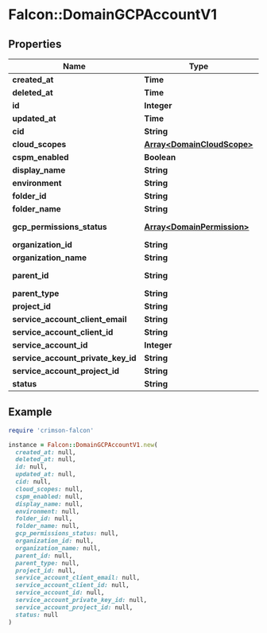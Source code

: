 # Falcon::DomainGCPAccountV1

## Properties

| Name | Type | Description | Notes |
| ---- | ---- | ----------- | ----- |
| **created_at** | **Time** |  |  |
| **deleted_at** | **Time** |  |  |
| **id** | **Integer** |  |  |
| **updated_at** | **Time** |  |  |
| **cid** | **String** |  |  |
| **cloud_scopes** | [**Array&lt;DomainCloudScope&gt;**](DomainCloudScope.md) |  | [optional] |
| **cspm_enabled** | **Boolean** |  |  |
| **display_name** | **String** | GCP Display Name | [optional] |
| **environment** | **String** |  | [optional] |
| **folder_id** | **String** | GCP folder ID | [optional] |
| **folder_name** | **String** | GCP folder Name | [optional] |
| **gcp_permissions_status** | [**Array&lt;DomainPermission&gt;**](DomainPermission.md) | Permissions status returned via API. |  |
| **organization_id** | **String** | GCP organization ID | [optional] |
| **organization_name** | **String** | GCP organization name | [optional] |
| **parent_id** | **String** | GCP Account ID for organization/folder/projects. |  |
| **parent_type** | **String** | GCP Parent Type. | [optional] |
| **project_id** | **String** | GCP Project ID | [optional] |
| **service_account_client_email** | **String** |  | [optional] |
| **service_account_client_id** | **String** |  | [optional] |
| **service_account_id** | **Integer** | GCP service account ID | [optional] |
| **service_account_private_key_id** | **String** |  | [optional] |
| **service_account_project_id** | **String** |  |  |
| **status** | **String** | Account registration status. | [optional] |

## Example

```ruby
require 'crimson-falcon'

instance = Falcon::DomainGCPAccountV1.new(
  created_at: null,
  deleted_at: null,
  id: null,
  updated_at: null,
  cid: null,
  cloud_scopes: null,
  cspm_enabled: null,
  display_name: null,
  environment: null,
  folder_id: null,
  folder_name: null,
  gcp_permissions_status: null,
  organization_id: null,
  organization_name: null,
  parent_id: null,
  parent_type: null,
  project_id: null,
  service_account_client_email: null,
  service_account_client_id: null,
  service_account_id: null,
  service_account_private_key_id: null,
  service_account_project_id: null,
  status: null
)
```

